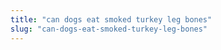 ```yaml
---
title: "can dogs eat smoked turkey leg bones"
slug: "can-dogs-eat-smoked-turkey-leg-bones"
---
```


